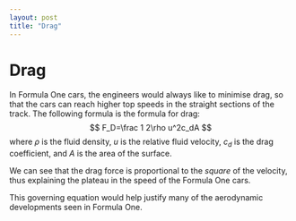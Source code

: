 ```yaml
---
layout: post
title: "Drag"
---
```


# Drag

In Formula One cars, the engineers would always like to minimise drag, so that the cars can reach higher top speeds in the straight sections of the track. The following formula is the formula for drag:
$$
F_D=\frac 1 2\rho u^2c_dA
$$
where $\rho$ is the fluid density, $u$ is the relative fluid velocity, $c_d$ is the drag coefficient, and $A$ is the area of the surface.

We can see that the drag force is proportional to the _square_ of the velocity, thus explaining the plateau in the speed of the Formula One cars.

This governing equation would help justify many of the aerodynamic developments seen in Formula One.


